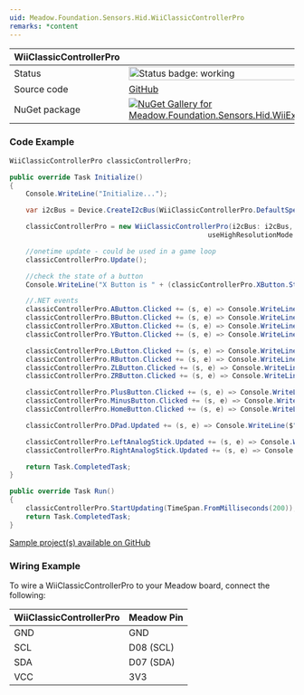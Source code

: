 ```yaml
---
uid: Meadow.Foundation.Sensors.Hid.WiiClassicControllerPro
remarks: *content
---
```


| WiiClassicControllerPro | |
|--------|--------|
| Status | <img src="https://img.shields.io/badge/Working-brightgreen" style="width: auto; height: -webkit-fill-available;" alt="Status badge: working" /> |
| Source code | [GitHub](https://github.com/WildernessLabs/Meadow.Foundation/tree/main/Source/Meadow.Foundation.Peripherals/Sensors.Hid.WiiExtensionControllers) |
| NuGet package | <a href="https://www.nuget.org/packages/Meadow.Foundation.Sensors.Hid.WiiExtensionControllers/" target="_blank"><img src="https://img.shields.io/nuget/v/Meadow.Foundation.Sensors.Hid.WiiExtensionControllers.svg?label=Meadow.Foundation.Sensors.Hid.WiiExtensionControllers" alt="NuGet Gallery for Meadow.Foundation.Sensors.Hid.WiiExtensionControllers" /></a> |

### Code Example

```csharp
WiiClassicControllerPro classicControllerPro;

public override Task Initialize()
{
    Console.WriteLine("Initialize...");

    var i2cBus = Device.CreateI2cBus(WiiClassicControllerPro.DefaultSpeed);

    classicControllerPro = new WiiClassicControllerPro(i2cBus: i2cBus, 
                                                 useHighResolutionMode: true);

    //onetime update - could be used in a game loop
    classicControllerPro.Update();

    //check the state of a button
    Console.WriteLine("X Button is " + (classicControllerPro.XButton.State == true ? "pressed" : "not pressed"));

    //.NET events
    classicControllerPro.AButton.Clicked += (s, e) => Console.WriteLine("A button clicked");
    classicControllerPro.BButton.Clicked += (s, e) => Console.WriteLine("B button clicked");
    classicControllerPro.XButton.Clicked += (s, e) => Console.WriteLine("X button clicked");
    classicControllerPro.YButton.Clicked += (s, e) => Console.WriteLine("Y button clicked");

    classicControllerPro.LButton.Clicked += (s, e) => Console.WriteLine("L button clicked");
    classicControllerPro.RButton.Clicked += (s, e) => Console.WriteLine("R button clicked");
    classicControllerPro.ZLButton.Clicked += (s, e) => Console.WriteLine("ZL button clicked");
    classicControllerPro.ZRButton.Clicked += (s, e) => Console.WriteLine("ZR button clicked");

    classicControllerPro.PlusButton.Clicked += (s, e) => Console.WriteLine("+ button clicked");
    classicControllerPro.MinusButton.Clicked += (s, e) => Console.WriteLine("- button clicked");
    classicControllerPro.HomeButton.Clicked += (s, e) => Console.WriteLine("Home button clicked");

    classicControllerPro.DPad.Updated += (s, e) => Console.WriteLine($"DPad {e.New}");

    classicControllerPro.LeftAnalogStick.Updated += (s, e) => Console.WriteLine($"Left Analog Stick {e.New.Horizontal}, {e.New.Vertical}");
    classicControllerPro.RightAnalogStick.Updated += (s, e) => Console.WriteLine($"Right Analog Stick {e.New.Horizontal}, {e.New.Vertical}");

    return Task.CompletedTask;
}

public override Task Run()
{
    classicControllerPro.StartUpdating(TimeSpan.FromMilliseconds(200));
    return Task.CompletedTask;
}

```

[Sample project(s) available on GitHub](https://github.com/WildernessLabs/Meadow.Foundation/tree/main/Source/Meadow.Foundation.Peripherals/Sensors.Hid.WiiExtensionControllers/Samples/WiiClassicControllerPro_Sample)

### Wiring Example

To wire a WiiClassicControllerPro to your Meadow board, connect the following:

| WiiClassicControllerPro  | Meadow Pin  |
|---------|-------------|
| GND     | GND         |
| SCL     | D08 (SCL)   |
| SDA     | D07 (SDA)   |
| VCC     | 3V3         |
